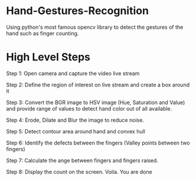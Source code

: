 # Hand-Gestures-Recognition

Using python's most famous opencv library to detect the gestures of the hand such as finger counting.

# High Level Steps
Step 1: Open camera and capture the video live stream

Step 2: Define the region of interest on live stream and create a box around it

Step 3: Convert the BGR image to HSV image (Hue, Saturation and Value) and provide range of values to detect hand color out of all available.

Step 4: Erode, Dilate and Blur the image to reduce noise.

Step 5: Detect contour area around hand and convex hull

Step 6: Identify the defects between the fingers (Valley points between two fingers)

Step 7: Calculate the ange between fingers and fingers raised.

Step 8: Display the count on the screen. Voila. You are done 
